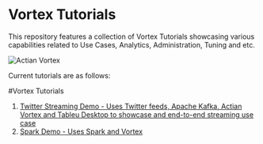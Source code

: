 # Vortex Tutorials
This repository features a collection of Vortex Tutorials showcasing various capabilities related to Use Cases, Analytics, Administration, Tuning and etc.

![Actian Vortex](http://wwwcdn2.actian.com/wp-content/uploads/2014/06/icon-AAP-Express-Hadoop-300x194.jpg)


Current tutorials are as follows:

#Vortex Tutorials
1. [Twitter Streaming Demo - Uses Twitter feeds, Apache Kafka, Actian Vortex and Tableu Desktop to showcase and end-to-end streaming use case](tutorials/streaming-demo/README.md)
1. [Spark Demo - Uses Spark and Vortex](tutorials/spark-demo/README.md) 



